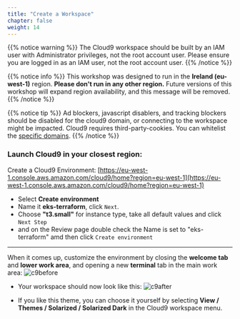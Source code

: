 ```yaml
---
title: "Create a Workspace"
chapter: false
weight: 14
---
```



{{% notice warning %}}
The Cloud9 workspace should be built by an IAM user with Administrator privileges,
not the root account user. Please ensure you are logged in as an IAM user, not the root
account user.
{{% /notice %}}


{{% notice info %}}
This workshop was designed to run in the **Ireland (eu-west-1)** region. **Please don't
run in any other region.** Future versions of this workshop will expand region availability,
and this message will be removed.
{{% /notice %}}


{{% notice tip %}}
Ad blockers, javascript disablers, and tracking blockers should be disabled for
the cloud9 domain, or connecting to the workspace might be impacted.
Cloud9 requires third-party-cookies. You can whitelist the [specific domains]( https://docs.aws.amazon.com/cloud9/latest/user-guide/troubleshooting.html#troubleshooting-env-loading).
{{% /notice %}}

### Launch Cloud9 in your closest region:

Create a Cloud9 Environment: [https://eu-west-1.console.aws.amazon.com/cloud9/home?region=eu-west-1](https://eu-west-1.console.aws.amazon.com/cloud9/home?region=eu-west-1)

<!---
{{< tabs name="Region" >}}
{{{< tab name="London" include="eu-west-2.md" />}}
{{{< tab name="Ireland" include="eu-west-1.md" />}}
{{< /tabs >}}
--->

- Select **Create environment**
- Name it **eks-terraform**, click `Next`.
- Choose **"t3.small"** for instance type, take all default values and click `Next Step`
- and on the Review page double check the Name is set to "eks-terraform" amd then click `Create environment`

----

When it comes up, customize the environment by closing the **welcome tab**
and **lower work area**, and opening a new **terminal** tab in the main work area:
![c9before](/images/c9before.png)

- Your workspace should now look like this:
![c9after](/images/c9after.png)

- If you like this theme, you can choose it yourself by selecting **View / Themes / Solarized / Solarized Dark**
in the Cloud9 workspace menu.
